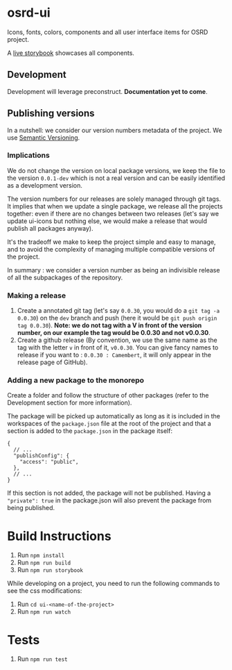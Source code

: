 # osrd-ui

Icons, fonts, colors, components and all user interface items for OSRD project.

A [live storybook](https://openrailassociation.github.io/osrd-ui/) showcases all components.

## Development

Development will leverage preconstruct. **Documentation yet to come**.

## Publishing versions

In a nutshell: we consider our version numbers metadata of the project. We use
[Semantic Versioning](https://semver.org/).

### Implications

We do not change the version on local package versions, we keep the file to the version `0.0.1-dev`
which is not a real version and can be easily identified as a development version.

The version numbers for our releases are solely managed through git tags. It implies that when we
update a single package, we release all the projects together: even if there are no changes between
two releases (let's say we update ui-icons but nothing else, we would make a release that would
publish all packages anyway).

It's the tradeoff we make to keep the project simple and easy to manage, and to avoid the complexity
of managing multiple compatible versions of the project.

In summary : we consider a version number as being an indivisible release of all the subpackages of
the repository.

### Making a release

1. Create a annotated git tag (let's say `0.0.30`, you would do a `git tag -a 0.0.30`) on the `dev`
   branch and push (here it would be `git push origin tag 0.0.30`).
   **Note: we do not tag with a V in front of the version number, on our example
   the tag would be 0.0.30 and not v0.0.30**.
2. Create a github release (By convention, we use the same name as the tag with the letter `v` in
   front of it, `v0.0.30`. You can give fancy names to release if you want to :
   `0.0.30 : Camembert`, it will only appear in the release page of GitHub).

### Adding a new package to the monorepo

Create a folder and follow the structure of other packages (refer to the Development section for
more information).

The package will be picked up automatically as long as it is included in the workspaces of the
`package.json` file at the root of the project and that a section is added to the `package.json` in
the package itself:

```jsonc
{
  // ...
  "publishConfig": {
    "access": "public",
  },
  // ...
}
```

If this section is not added, the package will not be published. Having a `"private": true` in the
package.json will also prevent the package from being published.

# Build Instructions

1. Run `npm install`
2. Run `npm run build`
3. Run `npm run storybook`

While developing on a project, you need to run the following commands to see the css modifications:

1. Run `cd ui-<name-of-the-project>`
2. Run `npm run watch`

# Tests

1. Run `npm run test`
